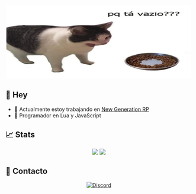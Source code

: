 <p align="center" >
  <img height ="200em" src="https://github.com/xAzke/xAzke/blob/main/assets/pqtavazio.png" />
</p>

## 👋 Hey
- 🔧 Actualmente estoy trabajando en [New Generation RP](https://discord.gg/KVFPYUEtr7)
- 🌱 Programador en Lua y JavaScript

## 📈 Stats
<p align="center">
  <img height="180em" src="https://github-readme-stats.vercel.app/api?username=xAzke&show_icons=true&hide_border=true&&count_private=true&include_all_commits=true&theme=synthwave" />
  <img height="180em" src="https://github-readme-streak-stats.herokuapp.com/?user=xAzke&hide_border=true&theme=synthwave" />
</p>


## 📜 Contacto
<p align="center" >
  <a href="https://discord.com/users/928486152464388106"> <img alt="Discord" src="https://img.shields.io/badge/Discord-AzKe-blue?style=flat&logo=discord"></a>
</p>
